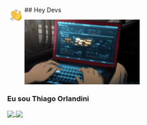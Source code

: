 <img alt="Hand Wave" src="./assets/Hand%20Wave.gif" width='40' align="left"/> ## Hey Devs

<img alt="Program" src="./assets/program.gif" height=150 align="center"/>

### Eu sou Thiago Orlandini

<a href="https://github.com/ThiagoOrlandini/github-readme-stats">
  <img height=150 align="center" src="https://github-readme-stats.vercel.app/api?username=ThiagoOrlandini&show_icons=true&theme=dark&bg_color=00000000" />
</a>

<a href="https://github.com/ThiagoOrlandini/github-readme-stats">
  <img height=150 align="center" src="https://github-readme-stats.vercel.app/api/top-langs?username=ThiagoOrlandini&layout=compact&langs_count=8&card_width=320" />
</a>
